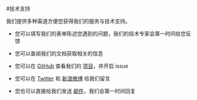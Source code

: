 #技术支持

我们提供多种渠道方便您获得我们的服务与技术支持。

- 您可以填写我们的表单陈述您遇到的问题，我们的技术专家会第一时间给您反馈

- 您可以查阅我们的文档获取相关的信息

- 您可以在 [GitHub](https://github.com/dockerclouds) 查看我们的 [项目](https://github.com/dockerclouds)，并开启 issue 

- 您可以在 [Twitter](https://twitter.com/dockercn) 和 [新浪微博](http://weibo.com/dockboard) 给我们留言

- 您也可以直接给我们发送 [邮件](mailto:contact@docker.cn)，我们会第一时间回复 
